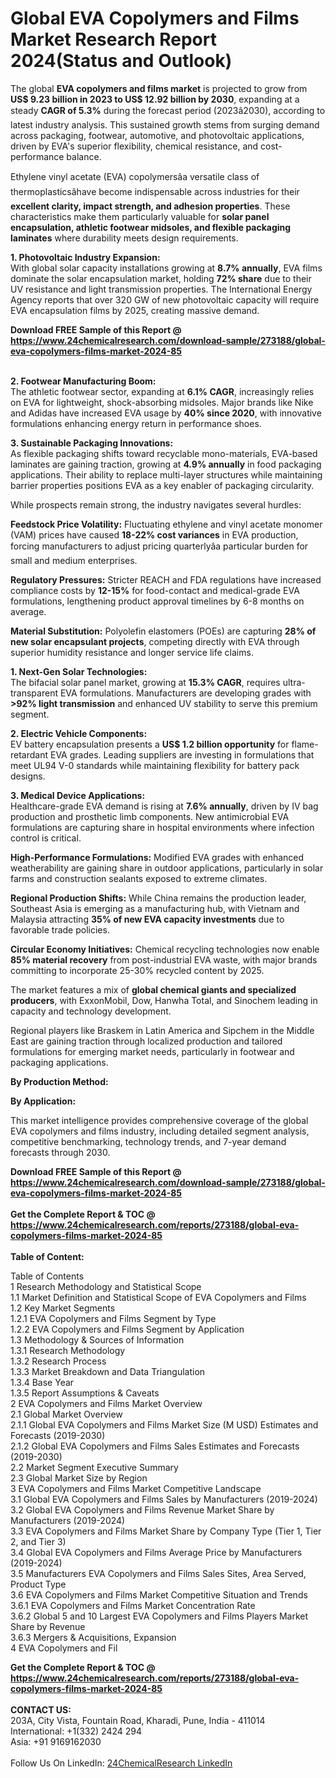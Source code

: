 <h1>Global EVA Copolymers and Films Market Research Report 2024(Status and Outlook)</h1><p>The global <strong>EVA copolymers and films market</strong> is projected to grow from <strong>US$ 9.23 billion in 2023 to US$ 12.92 billion by 2030</strong>, expanding at a steady <strong>CAGR of 5.3%</strong> during the forecast period (2023â2030), according to latest industry analysis. This sustained growth stems from surging demand across packaging, footwear, automotive, and photovoltaic applications, driven by EVA's superior flexibility, chemical resistance, and cost-performance balance.</p><p>Ethylene vinyl acetate (EVA) copolymersâa versatile class of thermoplasticsâhave become indispensable across industries for their <strong>excellent clarity, impact strength, and adhesion properties</strong>. These characteristics make them particularly valuable for <strong>solar panel encapsulation, athletic footwear midsoles, and flexible packaging laminates</strong> where durability meets design requirements.</p><p><strong>1. Photovoltaic Industry Expansion:</strong><br>
With global solar capacity installations growing at <strong>8.7% annually</strong>, EVA films dominate the solar encapsulation market, holding <strong>72% share</strong> due to their UV resistance and light transmission properties. The International Energy Agency reports that over 320 GW of new photovoltaic capacity will require EVA encapsulation films by 2025, creating massive demand.</p><div><b>Download FREE Sample of this Report @ 
            <a href="https://www.24chemicalresearch.com/download-sample/273188/global-eva-copolymers-films-market-2024-85">
            https://www.24chemicalresearch.com/download-sample/273188/global-eva-copolymers-films-market-2024-85</a></b></div><br><p><strong>2. Footwear Manufacturing Boom:</strong><br>
The athletic footwear sector, expanding at <strong>6.1% CAGR</strong>, increasingly relies on EVA for lightweight, shock-absorbing midsoles. Major brands like Nike and Adidas have increased EVA usage by <strong>40% since 2020</strong>, with innovative formulations enhancing energy return in performance shoes.</p><p><strong>3. Sustainable Packaging Innovations:</strong><br>
As flexible packaging shifts toward recyclable mono-materials, EVA-based laminates are gaining traction, growing at <strong>4.9% annually</strong> in food packaging applications. Their ability to replace multi-layer structures while maintaining barrier properties positions EVA as a key enabler of packaging circularity.</p><p>While prospects remain strong, the industry navigates several hurdles:</p><p><strong>Feedstock Price Volatility:</strong> Fluctuating ethylene and vinyl acetate monomer (VAM) prices have caused <strong>18-22% cost variances</strong> in EVA production, forcing manufacturers to adjust pricing quarterlyâa particular burden for small and medium enterprises.</p><p><strong>Regulatory Pressures:</strong> Stricter REACH and FDA regulations have increased compliance costs by <strong>12-15%</strong> for food-contact and medical-grade EVA formulations, lengthening product approval timelines by 6-8 months on average.</p><p><strong>Material Substitution:</strong> Polyolefin elastomers (POEs) are capturing <strong>28% of new solar encapsulant projects</strong>, competing directly with EVA through superior humidity resistance and longer service life claims.</p><p><strong>1. Next-Gen Solar Technologies:</strong><br>
The bifacial solar panel market, growing at <strong>15.3% CAGR</strong>, requires ultra-transparent EVA formulations. Manufacturers are developing grades with <strong>&gt;92% light transmission</strong> and enhanced UV stability to serve this premium segment.</p><p><strong>2. Electric Vehicle Components:</strong><br>
EV battery encapsulation presents a <strong>US$ 1.2 billion opportunity</strong> for flame-retardant EVA grades. Leading suppliers are investing in formulations that meet UL94 V-0 standards while maintaining flexibility for battery pack designs.</p><p><strong>3. Medical Device Applications:</strong><br>
Healthcare-grade EVA demand is rising at <strong>7.6% annually</strong>, driven by IV bag production and prosthetic limb components. New antimicrobial EVA formulations are capturing share in hospital environments where infection control is critical.</p><p><strong>High-Performance Formulations:</strong> Modified EVA grades with enhanced weatherability are gaining share in outdoor applications, particularly in solar farms and construction sealants exposed to extreme climates.</p><p><strong>Regional Production Shifts:</strong> While China remains the production leader, Southeast Asia is emerging as a manufacturing hub, with Vietnam and Malaysia attracting <strong>35% of new EVA capacity investments</strong> due to favorable trade policies.</p><p><strong>Circular Economy Initiatives:</strong> Chemical recycling technologies now enable <strong>85% material recovery</strong> from post-industrial EVA waste, with major brands committing to incorporate 25-30% recycled content by 2025.</p><p>The market features a mix of <strong>global chemical giants and specialized producers</strong>, with ExxonMobil, Dow, Hanwha Total, and Sinochem leading in capacity and technology development.</p><p>Regional players like Braskem in Latin America and Sipchem in the Middle East are gaining traction through localized production and tailored formulations for emerging market needs, particularly in footwear and packaging applications.</p><p><strong>By Production Method:</strong></p><p><strong>By Application:</strong></p><p>This market intelligence provides comprehensive coverage of the global EVA copolymers and films industry, including detailed segment analysis, competitive benchmarking, technology trends, and 7-year demand forecasts through 2030.</p><div><b>Download FREE Sample of this Report @ 
            <a href="https://www.24chemicalresearch.com/download-sample/273188/global-eva-copolymers-films-market-2024-85">
            https://www.24chemicalresearch.com/download-sample/273188/global-eva-copolymers-films-market-2024-85</a></b></div><br><div><b>Get the Complete Report & TOC @ 
            <a href="https://www.24chemicalresearch.com/reports/273188/global-eva-copolymers-films-market-2024-85">
            https://www.24chemicalresearch.com/reports/273188/global-eva-copolymers-films-market-2024-85</a></b></div><br>
            <b>Table of Content:</b><p>Table of Contents<br />
1 Research Methodology and Statistical Scope<br />
1.1 Market Definition and Statistical Scope of EVA Copolymers and Films<br />
1.2 Key Market Segments<br />
1.2.1 EVA Copolymers and Films Segment by Type<br />
1.2.2 EVA Copolymers and Films Segment by Application<br />
1.3 Methodology & Sources of Information<br />
1.3.1 Research Methodology<br />
1.3.2 Research Process<br />
1.3.3 Market Breakdown and Data Triangulation<br />
1.3.4 Base Year<br />
1.3.5 Report Assumptions & Caveats<br />
2 EVA Copolymers and Films Market Overview<br />
2.1 Global Market Overview<br />
2.1.1 Global EVA Copolymers and Films Market Size (M USD) Estimates and Forecasts (2019-2030)<br />
2.1.2 Global EVA Copolymers and Films Sales Estimates and Forecasts (2019-2030)<br />
2.2 Market Segment Executive Summary<br />
2.3 Global Market Size by Region<br />
3 EVA Copolymers and Films Market Competitive Landscape<br />
3.1 Global EVA Copolymers and Films Sales by Manufacturers (2019-2024)<br />
3.2 Global EVA Copolymers and Films Revenue Market Share by Manufacturers (2019-2024)<br />
3.3 EVA Copolymers and Films Market Share by Company Type (Tier 1, Tier 2, and Tier 3)<br />
3.4 Global EVA Copolymers and Films Average Price by Manufacturers (2019-2024)<br />
3.5 Manufacturers EVA Copolymers and Films Sales Sites, Area Served, Product Type<br />
3.6 EVA Copolymers and Films Market Competitive Situation and Trends<br />
3.6.1 EVA Copolymers and Films Market Concentration Rate<br />
3.6.2 Global 5 and 10 Largest EVA Copolymers and Films Players Market Share by Revenue<br />
3.6.3 Mergers & Acquisitions, Expansion<br />
4 EVA Copolymers and Fil</p><div><b>Get the Complete Report & TOC @ 
            <a href="https://www.24chemicalresearch.com/reports/273188/global-eva-copolymers-films-market-2024-85">
            https://www.24chemicalresearch.com/reports/273188/global-eva-copolymers-films-market-2024-85</a></b></div><br><b>CONTACT US:</b><br>
            203A, City Vista, Fountain Road, Kharadi, Pune, India - 411014<br>
            International: +1(332) 2424 294<br>
            Asia: +91 9169162030 <br><br>
            Follow Us On LinkedIn: <a href="https://www.linkedin.com/company/24chemicalresearch/">24ChemicalResearch LinkedIn</a>